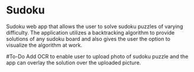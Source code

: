 # Sudoku
Sudoku web app that allows the user to solve sudoku puzzles of varying difficulty. The application utilizes a backtracking algorithm to provide solutions of any sudoku board and also gives the user the option to visualize the algorithm at work.

#To-Do
Add OCR to enable user to upload photo of sudoku puzzle and the app can overlay the solution over the uploaded picture.

